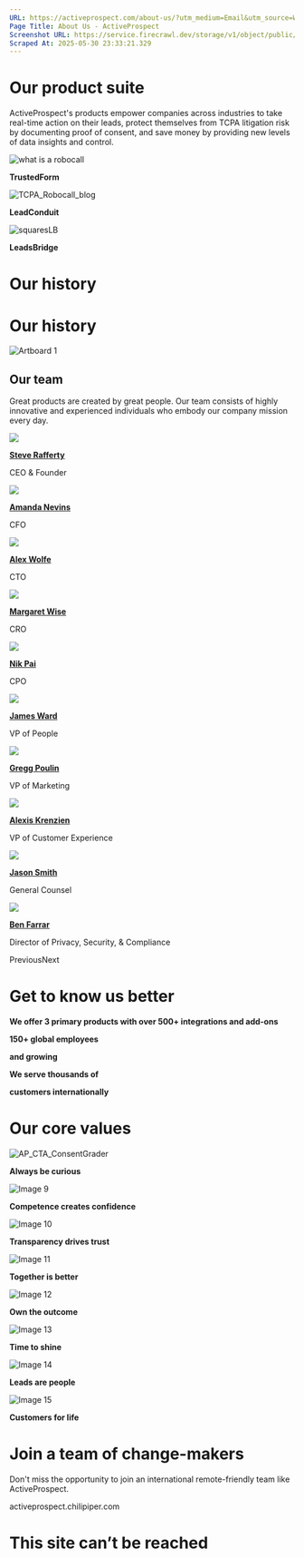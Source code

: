 ```yaml
---
URL: https://activeprospect.com/about-us/?utm_medium=Email&utm_source=Website&utm_campaign=AP-Email-InsideCBM-September
Page Title: About Us - ActiveProspect
Screenshot URL: https://service.firecrawl.dev/storage/v1/object/public/media/screenshot-5b5e41ed-d863-4c16-b8e9-b11425d2173a.png
Scraped At: 2025-05-30 23:33:21.329
---
```

# Our product suite

ActiveProspect's products empower companies across industries to take real-time action on their leads, protect themselves from TCPA litigation risk by documenting proof of consent, and save money by providing new levels of data insights and control.

![what is a robocall](https://activeprospect.com/wp-content/uploads/2024/06/squaresTF.png)

**TrustedForm**

![TCPA_Robocall_blog](https://activeprospect.com/wp-content/uploads/2024/06/squaresLC.png)

**LeadConduit**

![squaresLB](https://activeprospect.com/wp-content/uploads/2024/06/squaresLB.png)

**LeadsBridge**

# Our history

# Our history

![Artboard 1](https://activeprospect.com/wp-content/uploads/2024/06/Artboard-1.png)

## Our team

Great products are created by great people. Our team consists of highly innovative and experienced individuals who embody our company mission every day.

![](https://activeprospect.com/wp-content/uploads/2024/06/Team_1.png)

[**Steve Rafferty**](https://www.linkedin.com/in/stevenrafferty/)

CEO & Founder

![](https://activeprospect.com/wp-content/uploads/2024/06/Team_2.png)

[**Amanda Nevins**](https://www.linkedin.com/in/amandanevins/)

CFO

![](https://activeprospect.com/wp-content/uploads/2024/06/Team_3.png)

[**Alex Wolfe**](https://www.linkedin.com/in/alexkwolfe/)

CTO

![](https://activeprospect.com/wp-content/uploads/2024/06/Team_4.png)

[**Margaret Wise**](https://www.linkedin.com/in/mgtwise/)

CRO

![](https://activeprospect.com/wp-content/uploads/2025/01/Team_5.png)

[**Nik Pai**](https://www.linkedin.com/in/nikpai/)

CPO

![](https://activeprospect.com/wp-content/uploads/2024/06/Team_6.png)

[**James Ward**](https://www.linkedin.com/in/james-ward-hr/)

VP of People

![](https://activeprospect.com/wp-content/uploads/2024/06/Team_7.png)

[**Gregg Poulin**](https://www.linkedin.com/in/greggpoulin/)

VP of Marketing

![](https://activeprospect.com/wp-content/uploads/2025/01/Team_11.png)

[**Alexis Krenzien**](https://www.linkedin.com/in/alexis-krenzien-77752848/)

VP of Customer Experience

![](https://activeprospect.com/wp-content/uploads/2024/06/Team_9.png)

[**Jason Smith**](https://www.linkedin.com/in/jjasonsmith1/)

General Counsel

![](https://activeprospect.com/wp-content/uploads/2024/06/Team_10.png)

[**Ben Farrar**](https://www.linkedin.com/in/benfarrar/)

Director of Privacy, Security, & Compliance

PreviousNext

# Get to know us better

**We offer 3 primary products with over 500+ integrations and add-ons**

**150+ global employees**

**and growing**

**We serve thousands of**

**customers internationally**

# Our core values

![AP_CTA_ConsentGrader](https://activeprospect.com/wp-content/uploads/2024/06/Image-8.png)

**Always be curious**

![Image 9](https://activeprospect.com/wp-content/uploads/2024/06/Image-9.png)

**Competence creates confidence**

![Image 10](https://activeprospect.com/wp-content/uploads/2024/06/Image-10.png)

**Transparency drives trust**

![Image 11](https://activeprospect.com/wp-content/uploads/2024/06/Image-11.png)

**Together is better**

![Image 12](https://activeprospect.com/wp-content/uploads/2024/06/Image-12.png)

**Own the outcome**

![Image 13](https://activeprospect.com/wp-content/uploads/2024/06/Image-13.png)

**Time to shine**

![Image 14](https://activeprospect.com/wp-content/uploads/2024/06/Image-14.png)

**Leads are people**

![Image 15](https://activeprospect.com/wp-content/uploads/2024/06/Image-15.png)

**Customers for life**

# Join a team of change-makers

Don't miss the opportunity to join an international remote-friendly team like ActiveProspect.


activeprospect.chilipiper.com

# This site can’t be reached

